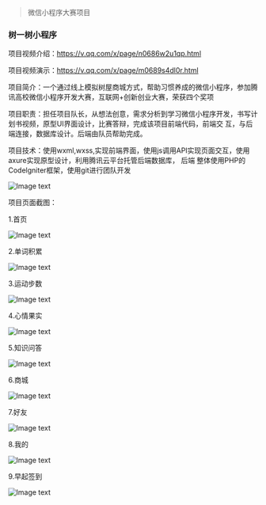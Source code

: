 > 微信小程序大赛项目
### 树一树小程序
项目视频介绍：https://v.qq.com/x/page/n0686w2u1qp.html

项目视频演示：https://v.qq.com/x/page/m0689s4dl0r.html

项目简介：一个通过线上模拟树屋商城方式，帮助习惯养成的微信小程序，参加腾讯高校微信小程序开发大赛，互联网+创新创业大赛，荣获四个奖项

项目职责：担任项目队长，从想法创意，需求分析到学习微信小程序开发，书写计划书视频，原型UI界面设计，比赛答辩，完成该项目前端代码，前端交
互，与后端连接，数据库设计。后端由队员帮助完成。

项目技术：使用wxml,wxss,实现前端界面，使用js调用API实现页面交互，使用axure实现原型设计，利用腾讯云平台托管后端数据库， 后端
整体使用PHP的 Codelgniter框架，使用git进行团队开发

![Image text](http://img.hb.aicdn.com/97066580cabb1cf53929985e75c9395c34df22779ecf68-SGoXqA_fw658)

项目页面截图：
 
 1.首页
 
 ![Image text](http://img.hb.aicdn.com/b1c31adfd630307e39469b8123447b4b3cb921e46f7a-i6nkjc_fw658)
 
2.单词积累

 ![Image text](http://img.hb.aicdn.com/836307afa02e453b7a1fa206c1f826c5f61ea51a7060-jbSdBu_fw658)
 
3.运动步数

 ![Image text](http://img.hb.aicdn.com/da04c7ce8a7058be02a51a521079d343fff17876b83f-kgsEzc_fw658)
 
4.心情果实

  ![Image text](http://img.hb.aicdn.com/c70d1c7fe6150f3c276c71a9df13532af9cf6dcf3fea9-SFlSHB_fw658)
  
5.知识问答

 ![Image text](http://img.hb.aicdn.com/6555033caa38e74af7cdb6c0891f6d0c53fcd77862ad-AOwcci_fw658)
 
6.商城

 ![Image text](http://img.hb.aicdn.com/715e7a863b1820864dd6b8ed5605510fa251788b2a194-ycw5D0_fw658)

7.好友

 ![Image text](http://img.hb.aicdn.com/33fd10b73f548197e8ae171978c62398a1156455136f0-modV9D_fw658)
 
8.我的

 ![Image text](http://img.hb.aicdn.com/047ba1c33e0e303484ff255532018ebfc6aa424f3af76-qWzwzd_fw658)
 
9.早起签到

 ![Image text](http://img.hb.aicdn.com/47ce0b5376b3f52ac5e33917ec970ef09b2ade7f211be-5udUTt_fw658)

   
